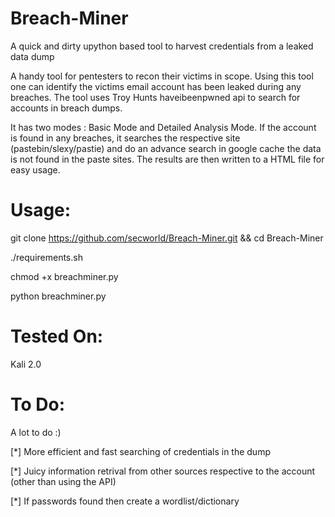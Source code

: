 # Breach-Miner
A quick and dirty upython based tool to harvest credentials from a leaked data dump

A handy tool for pentesters to recon their victims in scope. Using this tool one can identify the victims email account has been leaked during any breaches. The tool uses Troy Hunts haveibeenpwned api to search for accounts in breach dumps. 

It has two modes : Basic Mode and Detailed Analysis Mode. If the account is found in any breaches, it searches the respective site (pastebin/slexy/pastie) and do an advance search in google cache the data is not found in the paste sites. The results are then written to a HTML file for easy usage.

Usage:
==============
git clone https://github.com/secworld/Breach-Miner.git && cd Breach-Miner 

./requirements.sh

chmod +x breachminer.py

python breachminer.py


Tested On:
===========
Kali 2.0

To Do:
=======

A lot to do :)

[*] More efficient and fast searching of credentials in the dump

[*] Juicy information retrival from other sources respective to the account (other than using the API)

[*] If passwords found then create a wordlist/dictionary

